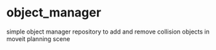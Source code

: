 # object_manager
simple object manager repository to add and remove collision objects in moveit planning scene
